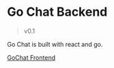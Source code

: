 # Go Chat Backend

> v0.1

Go Chat is built with react and go.

[GoChat Frontend](https://github.com/PaulEbose/gochat-backend)
